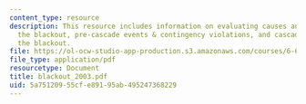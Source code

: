 ```yaml
---
content_type: resource
description: This resource includes information on evaluating causes and factors of
  the blackout, pre-cascade events & contingency violations, and cascade stage of
  the blackout.
file: https://ol-ocw-studio-app-production.s3.amazonaws.com/courses/6-691-seminar-in-electric-power-systems-spring-2006/5a75120955cfe89195ab495247368229_blackout_2003.pdf
file_type: application/pdf
resourcetype: Document
title: blackout_2003.pdf
uid: 5a751209-55cf-e891-95ab-495247368229
---
```

